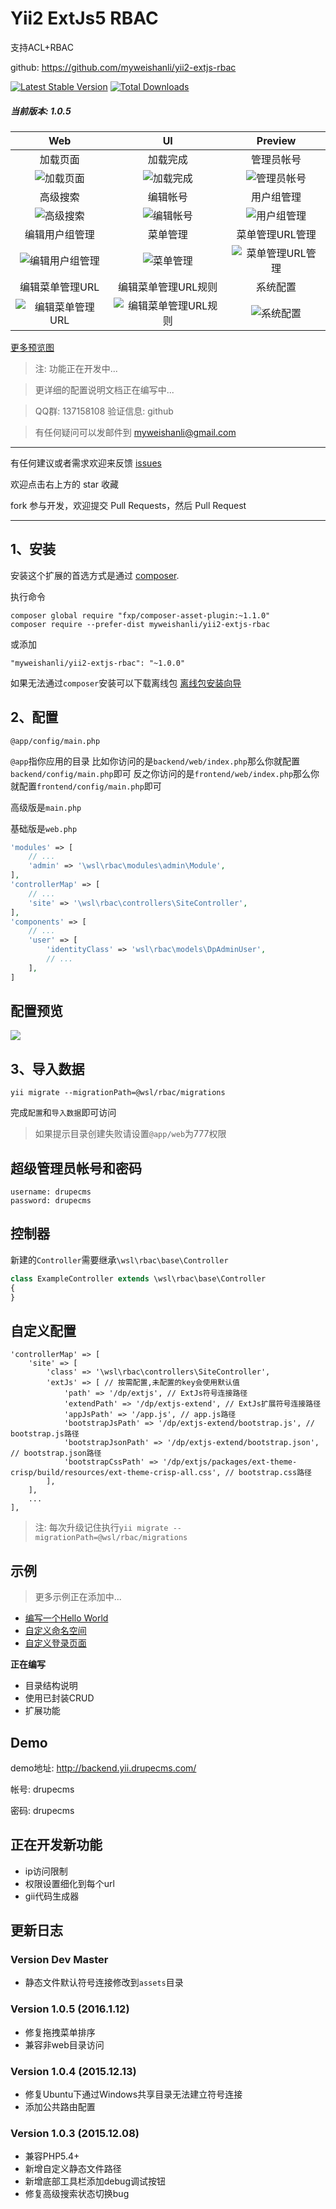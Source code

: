 Yii2 ExtJs5 RBAC
=========

支持ACL+RBAC

github: https://github.com/myweishanli/yii2-extjs-rbac

[![Latest Stable Version](https://poser.pugx.org/myweishanli/yii2-extjs-rbac/v/stable.png)](https://packagist.org/packages/myweishanli/yii2-extjs-rbac)
[![Total Downloads](https://poser.pugx.org/myweishanli/yii2-extjs-rbac/downloads.png)](https://packagist.org/packages/myweishanli/yii2-extjs-rbac)


##### 当前版本: 1.0.5

| Web | UI  | Preview  |
|:-------------:|:-------:|:-------:|
|加载页面|加载完成|管理员帐号|
|![加载页面](https://github.com/myweishanli/yii2-extjs-rbac/blob/master/docs/images/1.png?raw=true)|![加载完成](https://github.com/myweishanli/yii2-extjs-rbac/blob/master/docs/images/2.png?raw=true)|![管理员帐号](https://github.com/myweishanli/yii2-extjs-rbac/blob/master/docs/images/3.png?raw=true)|
|高级搜索|编辑帐号|用户组管理|
|![高级搜索](https://github.com/myweishanli/yii2-extjs-rbac/blob/master/docs/images/4.png?raw=true)|![编辑帐号](https://github.com/myweishanli/yii2-extjs-rbac/blob/master/docs/images/5.png?raw=true)|![用户组管理](https://github.com/myweishanli/yii2-extjs-rbac/blob/master/docs/images/6.png?raw=true)|
|编辑用户组管理|菜单管理|菜单管理URL管理|
|![编辑用户组管理](https://github.com/myweishanli/yii2-extjs-rbac/blob/master/docs/images/7.png?raw=true)|![菜单管理](https://github.com/myweishanli/yii2-extjs-rbac/blob/master/docs/images/8.png?raw=true)|![菜单管理URL管理](https://github.com/myweishanli/yii2-extjs-rbac/blob/master/docs/images/9.png?raw=true)|
|编辑菜单管理URL|编辑菜单管理URL规则|系统配置|
|![编辑菜单管理URL](https://github.com/myweishanli/yii2-extjs-rbac/blob/master/docs/images/10.png?raw=true)|![编辑菜单管理URL规则](https://github.com/myweishanli/yii2-extjs-rbac/blob/master/docs/images/11.png?raw=true)|![系统配置](https://github.com/myweishanli/yii2-extjs-rbac/blob/master/docs/images/12.png?raw=true)|

[更多预览图](docs/preview.md)

> 注: 功能正在开发中...

> 更详细的配置说明文档正在编写中...

> QQ群: 137158108 验证信息: github

> 有任何疑问可以发邮件到 myweishanli@gmail.com


---
有任何建议或者需求欢迎来反馈 [issues](../../issues)

欢迎点击右上方的 star 收藏

fork 参与开发，欢迎提交 Pull Requests，然后 Pull Request

---

1、安装
------------

安装这个扩展的首选方式是通过 [composer](http://getcomposer.org/download/).

执行命令

```
composer global require "fxp/composer-asset-plugin:~1.1.0"
composer require --prefer-dist myweishanli/yii2-extjs-rbac
```
或添加

```
"myweishanli/yii2-extjs-rbac": "~1.0.0"
```


如果无法通过`composer`安装可以下载离线包 [离线包安装向导](docs/offline-install.md)

2、配置
------------

`@app/config/main.php`

`@app`指你应用的目录 比如你访问的是`backend/web/index.php`那么你就配置`backend/config/main.php`即可
反之你访问的是`frontend/web/index.php`那么你就配置`frontend/config/main.php`即可

高级版是`main.php`

基础版是`web.php`

```php
'modules' => [
    // ...
    'admin' => '\wsl\rbac\modules\admin\Module',
],
'controllerMap' => [
    // ...
    'site' => '\wsl\rbac\controllers\SiteController',
],
'components' => [
    // ...
    'user' => [
        'identityClass' => 'wsl\rbac\models\DpAdminUser',
        // ...
    ],
]
```

配置预览
---------

![](docs/images/config-preview.png)

3、导入数据
------------

```
yii migrate --migrationPath=@wsl/rbac/migrations
```

完成`配置`和`导入数据`即可访问

> 如果提示目录创建失败请设置`@app/web`为777权限

超级管理员帐号和密码
------------

```
username: drupecms
password: drupecms
```

控制器
------------

新建的`Controller`需要继承`\wsl\rbac\base\Controller`

```php
class ExampleController extends \wsl\rbac\base\Controller
{
}
```

自定义配置
------------

```
'controllerMap' => [
    'site' => [
        'class' => '\wsl\rbac\controllers\SiteController',
        'extJs' => [ // 按需配置,未配置的key会使用默认值
            'path' => '/dp/extjs', // ExtJs符号连接路径
            'extendPath' => '/dp/extjs-extend', // ExtJs扩展符号连接路径
            'appJsPath' => '/app.js', // app.js路径
            'bootstrapJsPath' => '/dp/extjs-extend/bootstrap.js', // bootstrap.js路径
            'bootstrapJsonPath' => '/dp/extjs-extend/bootstrap.json', // bootstrap.json路径
            'bootstrapCssPath' => '/dp/extjs/packages/ext-theme-crisp/build/resources/ext-theme-crisp-all.css', // bootstrap.css路径
        ],
    ],
    ...
],
```

> 注: 每次升级记住执行`yii migrate --migrationPath=@wsl/rbac/migrations`

示例
------------

> 更多示例正在添加中...

- [编写一个Hello World](docs/example/hello-world/hello-world.md)
- [自定义命名空间](docs/example/custom-namespace/custom-namespace.md)
- [自定义登录页面](docs/example/custom-login-page/custom-login-page.md)

**正在编写**

- 目录结构说明
- 使用已封装CRUD
- 扩展功能

Demo
------------

demo地址: http://backend.yii.drupecms.com/

帐号: drupecms

密码: drupecms

正在开发新功能
------------
- ip访问限制
- 权限设置细化到每个url
- gii代码生成器

更新日志
------------

### Version Dev Master

- 静态文件默认符号连接修改到`assets`目录

### Version 1.0.5 (2016.1.12)

- 修复拖拽菜单排序
- 兼容非web目录访问

### Version 1.0.4 (2015.12.13)

- 修复Ubuntu下通过Windows共享目录无法建立符号连接
- 添加公共路由配置

### Version 1.0.3 (2015.12.08)

- 兼容PHP5.4+
- 新增自定义静态文件路径
- 新增底部工具栏添加debug调试按钮
- 修复高级搜索状态切换bug
